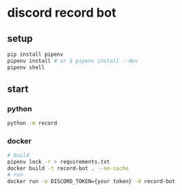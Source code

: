# discord record bot

## setup

```sh
pip install pipenv
pipenv install # or $ pipenv install --dev
pipenv shell
```

## start

### python

```sh
python -m record
```

### docker

```sh
# build
pipenv lock -r > requirements.txt
docker build -t record-bot . --no-cache
# run
docker run -e DISCORD_TOKEN={your token} -d record-bot
```
